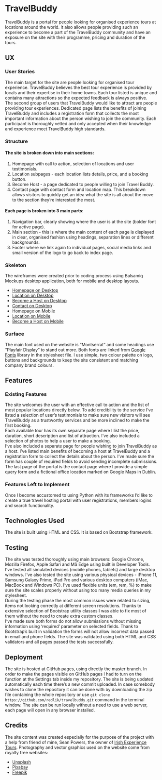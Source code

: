 # TravelBuddy
TravelBuddy is a portal for people looking for organised experience tours at locations around the world. It also allows people providing such an experience to become a part of the TravelBuddy community and have an exposure on the site with their programme, pricing and duration of the tours.
## UX
### User Stories
The main target for the site are people looking for organised tour experience. TravelBuddy believes the best tour experience is provided by locals and their expertise in their home towns. Each tour listed is unique and contains many attractions so the expected feedback is always positive.  
The second group of users that TravelBuddy would like to attract are people providing tour experiences. Dedicated page lists the benefits of joining TravelBuddy and includes a registration form that collects the most important information about the person wishing to join the community. Each participant is thoroughly vetted and only accepted when their knowledge and experience meet TravelBuddy high standards.
### Structure
#### The site is broken down into main sections: 
1. Homepage with call to action, selection of locations and user testimonials.
2. Location subpages - each location lists details, price, and a booking button.
3. Become Host - a page dedicated to people willing to join Travel Buddy.
4. Contact page with contact form and location map.
This breakdown allows visitors to quickly get an idea what the site is all about the move to the section they’re interested the most.
#### Each page is broken into 3 main parts: 
1. Navigation bar, clearly showing where the user is at the site (bolder font for active page).
2. Main section - this is where the main content of each page is displayed in clear, organised fashion using headings, separation lines or different backgrounds.
3. Footer where we link again to individual pages, social media links and small version of the logo to go back to index page.
### Skeleton
The wireframes were created prior to coding process using Balsamiq Mockups desktop application, both for mobile and desktop layouts.
- [Homepage on Desktop][1]
- [Location on Desktop][2]
- [Become a Host on Desktop][3]
- [Contact on Desktop][4]
- [Homepage on Mobile][5]
- [Location on Mobile][6]
- [Become a Host on Mobile][7]
### Surface
The main font used on the website is “Montserrat” and some headings use “Playfair Display” to stand out more. Both fonts are linked from [Google Fonts][8] library in the stylesheet file.
I use simple, two colour palette on logo, buttons and backgrounds to keep the site consistent and matching company brand colours.
## Features
### Existing Features
The site welcomes the user with an effective call to action and the list of most popular locations directly below. To add credibility to the service I’ve listed a selection of user’s testimonials to make sure new visitors will see TravelBuddy as a trustworthy services and be more inclined to make the first booking.  
Each available tour has its own separate page where I list the price, duration, short description and list of attraction. I’ve also included a selection of photos to help a user to make a booking.  
I’ve also included a separate page for people wishing to join TravelBuddy as a host. I’ve listed main benefits of becoming a host at TravelBuddy and a registration form to collect the details about the person. I’ve made sure the form has couple of required fields to avoid sending incomplete submissions.
The last page of the portal is the contact page where I provide a simple query form and a fictional office location marked on Google Maps in Dublin.
### Features Left to Implement
Once I become accustomed to using Python with its frameworks I’d like to create a true travel hosting portal with user registrations, members logins and search functionality. 
## Technologies Used
The site is built using HTML and CSS. It is based on Bootstrap framework.
## Testing
The site was tested thoroughly using main browsers: Google Chrome, Mozilla Firefox, Apple Safari and MS Edge using built in Developer Tools. I’ve tested all simulated devices (mobile phones, tablets) and large desktop windows. I’ve also tested the site using various physical devices - iPhone 11, Samsung Galaxy Prime, iPad Pro and various desktop computers (iMac, MacBook and Windows PC). I’ve used flexible units (em, rem, %) to make sure the site scales properly without using too many media queries in my stylesheet.  
During the testing phase the most common issues were related to sizing, items not looking correctly at different screen resolutions. Thanks to extensive selection of Bootstrap utility classes I was able to fix most of them without the need to create extra custom classes.  
I’ve made sure both forms do not allow submissions without missing information using ‘required’ parameter on selected fields. Thank to Bootstrap’s built in validation the forms will not allow incorrect data passed in email and phone fields.
The site was validated using both HTML and CSS validators and all pages passed the tests successfully.
## Deployment
The site is hosted at GitHub pages, using directly the master branch.  In order to make the pages visible on GitHub pages I had to turn on the function at the Settings tab inside my repository. The site is being updated automatically each time there’s a new commit uploaded. 
In case somebody wishes to clone the repository it can be done with by downloading the zip file containing the whole repository or use `git clone  https://github.com/redlik/travelbuddy.git` command in the terminal window. The site can be run locally without a need to use a web server, each page will open in any browser installed.
## Credits
The site content was created especially for the purpose of the project with a help from friend of mine, Sean Powers, the owner of [Irish Experience Tours][9].
Photography and vector graphics used on the website come from royalty free websites:
- [Unsplash][10]
- [Pixabay][11]
- [Freepik][12]

[1]:	wireframes/homepage-desktop.png
[2]:	wireframes/location-desktop.png
[3]:	wireframes/host-desktop.png
[4]:	wireframes/contact-desktop.png
[5]:	wireframes/homepage-mobile.png
[6]:	wireframes/location-mobile.png
[7]:	wireframes/host-mobile.png
[8]:	https://fonts.google.com
[9]:	https://irishexperiencetours.com
[10]:	https://unsplash.com
[11]:	https://pixabay.com/
[12]:	https://www.freepik.com/
